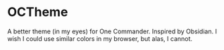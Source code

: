# OCTheme
A better theme (in my eyes) for One Commander. Inspired by Obsidian. I wish I could use similar colors in my browser, but alas, I cannot.
